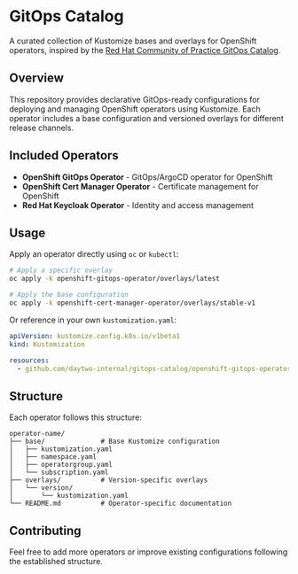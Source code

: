 # GitOps Catalog

A curated collection of Kustomize bases and overlays for OpenShift operators, inspired by the [Red Hat Community of Practice GitOps Catalog](https://github.com/redhat-cop/gitops-catalog/).

## Overview

This repository provides declarative GitOps-ready configurations for deploying and managing OpenShift operators using Kustomize. Each operator includes a base configuration and versioned overlays for different release channels.

## Included Operators

- **OpenShift GitOps Operator** - GitOps/ArgoCD operator for OpenShift
- **OpenShift Cert Manager Operator** - Certificate management for OpenShift
- **Red Hat Keycloak Operator** - Identity and access management

## Usage

Apply an operator directly using `oc` or `kubectl`:

```bash
# Apply a specific overlay
oc apply -k openshift-gitops-operator/overlays/latest

# Apply the base configuration
oc apply -k openshift-cert-manager-operator/overlays/stable-v1
```

Or reference in your own `kustomization.yaml`:

```yaml
apiVersion: kustomize.config.k8s.io/v1beta1
kind: Kustomization

resources:
  - github.com/daytwo-internal/gitops-catalog/openshift-gitops-operator/overlays/latest?ref=main
```

## Structure

Each operator follows this structure:
```
operator-name/
├── base/              # Base Kustomize configuration
│   ├── kustomization.yaml
│   ├── namespace.yaml
│   ├── operatorgroup.yaml
│   └── subscription.yaml
├── overlays/          # Version-specific overlays
│   └── version/
│       └── kustomization.yaml
└── README.md          # Operator-specific documentation
```

## Contributing

Feel free to add more operators or improve existing configurations following the established structure.
